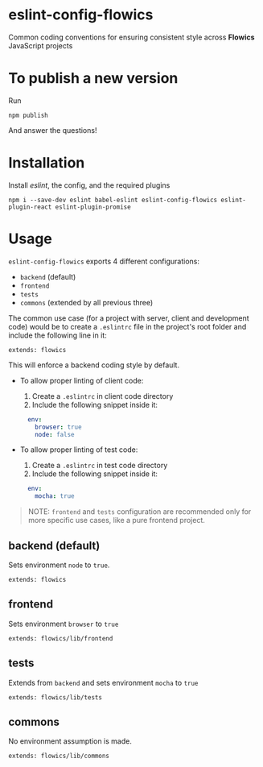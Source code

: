 eslint-config-flowics
==================================

Common coding conventions for ensuring consistent style across **Flowics** JavaScript projects

# To publish a new version

Run

```
npm publish
```

And answer the questions!


# Installation

Install *eslint*, the config, and the required plugins

```
npm i --save-dev eslint babel-eslint eslint-config-flowics eslint-plugin-react eslint-plugin-promise
```

# Usage

`eslint-config-flowics` exports 4 different configurations:
- `backend` (default)
- `frontend`
- `tests`
- `commons` (extended by all previous three)

The common use case (for a project with server, client and development code) would be to create
a `.eslintrc` file in the project's root folder and include the following line in it:
```
extends: flowics
```

This will enforce a backend coding style by default.

- To allow proper linting of client code:
  1. Create a `.eslintrc` in client code directory
  2. Include the following snippet inside it:
  ```YAML
    env:
      browser: true
      node: false
  ```

- To allow proper linting of test code:
  1. Create a `.eslintrc` in test code directory
  2. Include the following snippet inside it:
  ```YAML
    env:
      mocha: true
  ```

> NOTE: `frontend` and `tests` configuration are recommended only for more specific use cases, like a pure frontend project.

## backend (default)

Sets environment `node` to `true`.
```
extends: flowics
```

## frontend

Sets environment `browser` to `true`
```
extends: flowics/lib/frontend
```

## tests

Extends from `backend` and sets environment `mocha` to `true`
```
extends: flowics/lib/tests
```

## commons

No environment assumption is made.
```
extends: flowics/lib/commons
```
